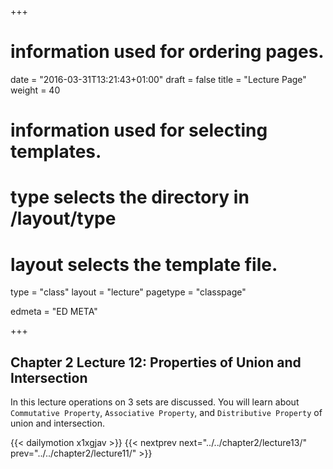 +++
# information used for ordering pages.
date = "2016-03-31T13:21:43+01:00"
draft = false
title = "Lecture Page"
weight = 40

# information used for selecting templates.
# type selects the directory in /layout/type
# layout selects the template file.

type   = "class"
layout = "lecture"
pagetype = "classpage"





edmeta = "ED META"

+++
## Chapter 2 Lecture 12: Properties of Union and Intersection
<p class="lead">
In this lecture operations on 3 sets are discussed. You will learn about <code>Commutative Property</code>, <code>Associative Property</code>, and <code>Distributive Property</code> of union and intersection. 

<p>

{{< dailymotion x1xgjav >}}
{{< nextprev next="../../chapter2/lecture13/"     prev="../../chapter2/lecture11/"  >}}
